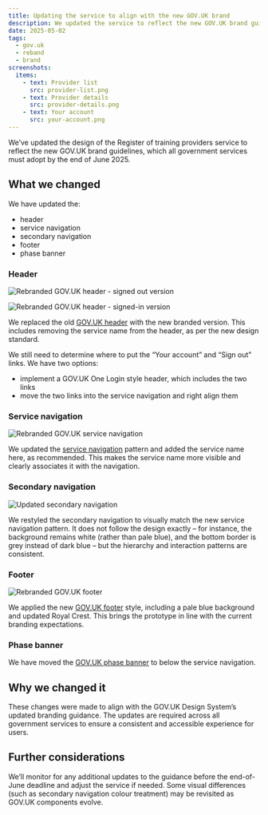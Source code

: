 ```yaml
---
title: Updating the service to align with the new GOV.UK brand
description: We updated the service to reflect the new GOV.UK brand guidelines, which all government services must adopt by the end of June 2025
date: 2025-05-02
tags:
  - gov.uk
  - reband
  - brand
screenshots:
  items:
    - text: Provider list
      src: provider-list.png
    - text: Provider details
      src: provider-details.png
    - text: Your account
      src: your-account.png
---
```


We’ve updated the design of the Register of training providers service to reflect the new GOV.UK brand guidelines, which all government services must adopt by the end of June 2025.

## What we changed

We have updated the:

- header
- service navigation
- secondary navigation
- footer
- phase banner

### Header

![Rebranded GOV.UK header - signed out version](govuk-header--signed-out.png "Rebranded GOV.UK header - signed out version")

![Rebranded GOV.UK header - signed-in version](govuk-header--signed-in.png "Rebranded GOV.UK header - signed in version")

We replaced the old [GOV.UK header](https://design-system.service.gov.uk/components/header/) with the new branded version. This includes removing the service name from the header, as per the new design standard.

We still need to determine where to put the “Your account” and “Sign out” links. We have two options:

- implement a GOV.UK One Login style header, which includes the two links
- move the two links into the service navigation and right align them

### Service navigation

![Rebranded GOV.UK service navigation](govuk-service-navigation.png "Rebranded GOV.UK service navigation")

We updated the [service navigation](https://design-system.service.gov.uk/components/service-navigation/) pattern and added the service name here, as recommended. This makes the service name more visible and clearly associates it with the navigation.

### Secondary navigation

![Updated secondary navigation](secondary-navigation.png "Updated secondary navigation")

We restyled the secondary navigation to visually match the new service navigation pattern. It does not follow the design exactly – for instance, the background remains white (rather than pale blue), and the bottom border is grey instead of dark blue – but the hierarchy and interaction patterns are consistent.

### Footer

![Rebranded GOV.UK footer](govuk-footer.png "Rebranded GOV.UK footer")

We applied the new [GOV.UK footer](https://design-system.service.gov.uk/components/footer/) style, including a pale blue background and updated Royal Crest. This brings the prototype in line with the current branding expectations.

### Phase banner

We have moved the [GOV.UK phase banner](https://design-system.service.gov.uk/components/phase-banner/) to below the service navigation.

## Why we changed it

These changes were made to align with the GOV.UK Design System’s updated branding guidance. The updates are required across all government services to ensure a consistent and accessible experience for users.

## Further considerations

We’ll monitor for any additional updates to the guidance before the end-of-June deadline and adjust the service if needed. Some visual differences (such as secondary navigation colour treatment) may be revisited as GOV.UK components evolve.
